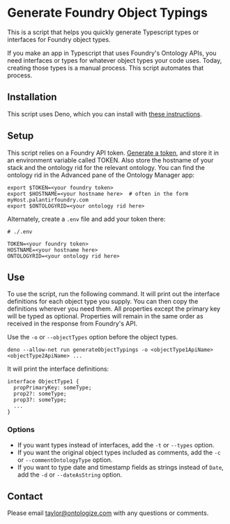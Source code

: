 # Generate Foundry Object Typings

This is a script that helps you quickly generate Typescript types or interfaces for Foundry object types.

If you make an app in Typescript that uses Foundry's Ontology APIs, you need interfaces or types for whatever object types your code uses. Today, creating those types is a manual process. This script automates that process.

## Installation

This script uses Deno, which you can install with [these instructions](https://deno.land/manual/getting_started/installation).

## Setup

This script relies on a Foundry API token. [Generate a token](https://www.palantir.com/docs/foundry/api/general/overview/authentication/#authentication-during-development), and store it in an environment variable called TOKEN. Also store the hostname of your stack and the ontology rid for the relevant ontology. You can find the ontology rid in the Advanced pane of the Ontology Manager app:

```
export $TOKEN=<your foundry token>
export $HOSTNAME=<your hostname here>  # often in the form myHost.palantirfoundry.com
export $ONTOLOGYRID=<your ontology rid here>
```

Alternately, create a `.env` file and add your token there:

```
# ./.env

TOKEN=<your foundry token>
HOSTNAME=<your hostname here>
ONTOLOGYRID=<your ontology rid here>
```

## Use

To use the script, run the following command. It will print out the interface definitions for each object type you supply. You can then copy the definitions wherever you need them. All properties except the primary key will be typed as optional. Properties will remain in the same order as received in the response from Foundry's API.

Use the `-o` or `--objectTypes` option before the object types.

```
deno --allow-net run generateObjectTypings -o <objectType1ApiName> <objectType2ApiName> ...
```

It will print the interface definitions:

```
interface ObjectType1 {
  propPrimaryKey: someType;
  prop2?: someType;
  prop3?: someType;
  ...
}
```

### Options
- If you want types instead of interfaces, add the `-t` or `--types` option.
- If you want the original object types included as comments, add the `-c` or `--commentOntologyType` option.
- If you want to type date and timestamp fields as strings instead of `Date`, add the `-d` or `--dateAsString` option.

## Contact
Please email taylor@ontologize.com with any questions or comments.